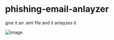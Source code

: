 # phishing-email-anlayzer
give it an .eml file and it anlayzes it

![image](https://github.com/user-attachments/assets/680ef945-a717-4937-b1ee-7ca32add17c6)


